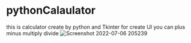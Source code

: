 # pythonCalaulator
this is calculator create by python and Tkinter for create UI
you can plus minus multiply divide
![Screenshot 2022-07-06 205239](https://user-images.githubusercontent.com/78199178/206444294-ce92db63-9b66-4aaa-ae3b-4d2572ce6863.jpg)
